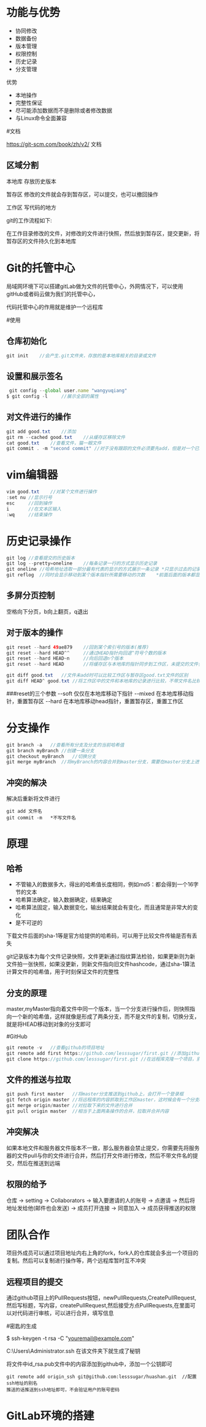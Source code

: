 # 功能与优势

- 协同修改
- 数据备份
- 版本管理
- 权限控制
- 历史记录
- 分支管理

优势

- 本地操作
- 完整性保证
- 尽可能添加数据而不是删除或者修改数据
- 与Linux命令全面兼容

#文档

<https://git-scm.com/book/zh/v2/> 文档

## 区域分割

本地库	存放历史版本

暂存区	修改的文件就会存到暂存区，可以提交，也可以撤回操作

工作区	写代码的地方

git的工作流程如下:

在工作目录修改的文件，对修改的文件进行快照，然后放到暂存区，提交更新，将暂存区的文件持久化到本地库

# Git的托管中心

局域网环境下可以搭建gitLab做为文件的托管中心，外网情况下，可以使用gitHub或者码云做为我们的托管中心，

代码托管中心的作用就是维护一个远程库

#使用

## 仓库初始化

```java
git init	//会产生.git文件夹，存放的是本地库相关的目录或文件
```

## 设置和展示签名

```javascript
 git config --global user.name "wangyuqiang"
$ git config -l 	//展示全部的属性
```

## 对文件进行的操作

```java
git add good.txt	//添加
git rm --cached good.txt	//从缓存区移除文件
cat good.txt	//查看文件，猫一眼文件
git commit . -m "second commit"	//对于没有跟踪的文件必须要先add，但是对一个已经add的文件，可以直接提交，但是要-m添加信息
```

# vim编辑器

```java
vim good.txt	//对某个文件进行操作
:set nu	//显示行号
esc		//回到操作
i		//在文本区输入
:wq		//结束操作
```

# 历史记录操作

```java
git log	//查看提交的历史版本
git log --pretty=oneline	//每条记录一行的方式显示历史记录
git oneline	//哈希地址选取一部分最有代表的显示的方式展示一条记录	*只显示过去的记录
git reflog	//同时会显示移动到某个版本指针所需要移动的次数	*前面后面的版本都显示
```

## 多屏分页控制

空格向下分页，b向上翻页，q退出

## 对于版本的操作

```java
git reset --hard 49ae879	//回到某个索引号的版本(推荐)
git reset --hard HEAD^^		//通过HEAD指针向回退^符号个数的版本
git reset --hard HEAD~n		//向后回退n个版本
git reset --hard HEAD		//将缓存区与本地库的指针同步到工作区，未提交的文件会提交

git diff good.txt	//文件未add时可以比较工作区与暂存区good.txt文件的区别
git diff HEAD^ good.txt	//将工作区中的文件和本地库的记录进行比较，不带文件名比较多个文件
```

###reset的三个参数
--soft	仅仅在本地库移动下指针
--mixed	在本地库移动指针，重置暂存区
--hard	在本地库移动head指针，重置暂存区，重置工作区

# 分支操作

```java
git branch -a	//查看所有分支及分支的当前哈希值
git branch myBranch	//创建一条分支
git checkout myBranch	//切换分支
git merge myBranch	//将myBranch的内容合并到master分支，需要在master分支上进行操作
```

## 冲突的解决

解决后重新将文件进行

```
git add 文件名
git commit -m	*不写文件名
```

# 原理

## 哈希

- 不管输入的数据多大，得出的哈希值长度相同，例如md5：都会得到一个16字节的文本
- 哈希算法确定，输入数据确定，结果确定
- 哈希算法固定，输入数据变化，输出结果就会有变化，而且通常是非常大的变化
- 是不可逆的

下载文件后面的sha-1等是官方给提供的哈希码，可以用于比较文件传输是否有丢失

git记录版本为每个文件记录快照，文件更新通过指纹算法检验，如果更新则为新文件拍一张快照，如果没更新，则新文件指向旧文件hashcode，通过sha-1算法计算文件的哈希值，用于时刻保证文件的完整性

## 分支的原理

master,myMaster指向着文件中同一个版本，当一个分支进行操作后，则快照指向一个新的哈希值，这样就像是形成了两条分支，而不是文件的复制，切换分支，就是将HEAD移动到对象的分支即可



#GitHub

```java
git remote -v	//查看github的项目地址
git remote add first https://github.com/lesssugar/first.git	//添加github上的first项目的地址，起名叫first
git clone https://github.com/lesssugar/first.git //在远程库克隆一个项目，别名，本地库一起弄好
```

## 文件的推送与拉取

```java
git push first master	//将master分支推送到github上，会打开一个登录框
git fetch origin master	//将远程库的内容抓取到工作区master，这时候会有一个分支origin/master,可以查看里面的东西
git merge origin/master	//对拉取下来的文件进行合并
git pull origin master	//相当于上面两条操作的合并，拉取并合并内容
```

## 冲突解决

如果本地文件和服务器文件版本不一致，那么服务器会禁止提交，你需要先将服务器的文件pull与你的文件进行合并，然后打开文件进行修改，然后不带文件名的提交，然后在推送到远端

## 权限的给予

仓库	->	setting	->	Collaborators	->	输入要邀请的人的账号        ->	点邀请	->		然后将地址发给他(邮件也会发送)	->	成员打开连接		->	同意加入		->	成员获得推送的权限

# 团队合作

项目外成员可以通过项目地址内右上角的fork，fork人的仓库就会多出一个项目的复制。然后可以复制进行操作等，两个远程库暂时互不冲突

## 远程项目的提交

通过github项目上的PullRequests按钮，newPullRequests,CreatePullRequest,然后写标题，写内容，createPullRequest,然后接受方点PullRequests,在里面可以对代码进行审核，可以进行合并，填写信息

#密匙的生成

$ ssh-keygen -t rsa -C "youremail@example.com"

C:\Users\Administrator\.ssh 在该文件夹下就生成了秘钥

将文件中id_rsa.pub文件中的内容添加到github中，添加一个公钥即可

```
git remote add origin_ssh git@github.com:lesssugar/huashan.git	//配置ssh地址的别名
推送的话推送到ssh地址即可，不会验证用户的账号密码
```

# GitLab环境的搭建

